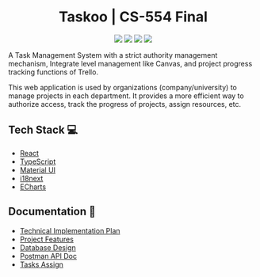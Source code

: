 <h1 align="center">Taskoo | CS-554 Final</h1>

<p align="center">
<img src="https://img.shields.io/badge/-React-eee?style=flat-square&logo=react" />
<img src="https://img.shields.io/badge/-TypeScript-eee?style=flat-square&logo=typescript" />
<img src="https://img.shields.io/badge/-NodeJS-eee?style=flat-square&logo=node.js" />
<img src="https://img.shields.io/badge/-MongoDB-eee?style=flat-square&logo=mongodb" />
</p>

<p>
A Task Management System with a strict authority management mechanism, Integrate level management like Canvas, and project progress tracking functions of Trello.
</p>
<p>
This web application is used by organizations (company/university) to manage projects in each department. It provides a more efficient way to authorize access, track the progress of projects, assign resources, etc.
</p>

## Tech Stack 💻
* [React](https://reactjs.org/)
* [TypeScript](https://www.typescriptlang.org/)
* [Material UI](https://mui.com/)
* [i18next](https://react.i18next.com/)
* [ECharts](https://echarts.apache.org/en/index.html)

## Documentation 📖
* [Technical Implementation Plan](https://stevens0-my.sharepoint.com/:w:/g/personal/sxiong5_stevens_edu/EWJkiuUG4PhEliMxonPS0RQBJVH_C_mfK4eOoFqYGfcwnQ?e=4dv2rL)
* [Project Features ](https://stevens0-my.sharepoint.com/:w:/g/personal/yliao10_stevens_edu/EWtM_BAAjthHj5dDtcM9W-8BXkLfIYMzv8x_0xUkKB1zXQ?e=fAyAbY)
* [Database Design ](https://stevens0-my.sharepoint.com/:w:/g/personal/sxiong5_stevens_edu/EfxWAIsqfp5FmLfp-46rxpIBk4Ep4YOiGzqBIBuWKB3gyQ?e=a7fxRu)
* [Postman API Doc](https://documenter.getpostman.com/view/13354448/UVyn1yY2)
* [Tasks Assign](https://docs.google.com/document/d/1zbjgbLGnco0On2ik0vOc84S6zpXB2IiVcLU0Z4C0ibM/edit?usp=sharing)
